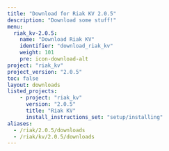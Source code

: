```yaml
---
title: "Download for Riak KV 2.0.5"
description: "Download some stuff!"
menu:
  riak_kv-2.0.5:
    name: "Download Riak KV"
    identifier: "download_riak_kv"
    weight: 101
    pre: icon-download-alt
project: "riak_kv"
project_version: "2.0.5"
toc: false
layout: downloads
listed_projects:
    - project: "riak_kv"
      version: "2.0.5"
      title: "Riak KV"
      install_instructions_set: "setup/installing"
aliases:
  - /riak/2.0.5/downloads
  - /riak/kv/2.0.5/downloads
---
```

